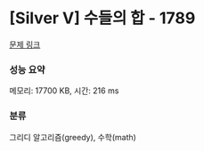 # [Silver V] 수들의 합 - 1789 

[문제 링크](https://www.acmicpc.net/problem/1789) 

### 성능 요약

메모리: 17700 KB, 시간: 216 ms

### 분류

그리디 알고리즘(greedy), 수학(math)


